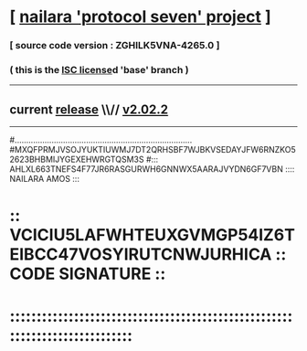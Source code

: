 
# [ [nailara 'protocol seven' project](http://nailara.network/) ]

### [ source code version : ZGHILK5VNA-4265.0 ]

### ( this is the [ISC license](license)d 'base' branch )
---
## current [release](https://github.com/nailara-technologies/protocol-7/releases) \\\\// [v2.02.2](https://github.com/nailara-technologies/protocol-7/releases/tag/v2.02.2)
---

#.............................................................................
#MXQFPRMJVSOJYUKTIUWMJ7DT2QRHSBF7WJBKVSEDAYJFW6RNZKO52623BHBMIJYGEXEHWRGTQSM3S
#::: AHLXL663TNEFS4F77JR6RASGURWH6GNNWX5AARAJVYDN6GF7VBN :::: NAILARA AMOS :::
# :: VCICIU5LAFWHTEUXGVMGP54IZ6TEIBCC47VOSYIRUTCNWJURHICA :: CODE SIGNATURE ::
# ::::::::::::::::::::::::::::::::::::::::::::::::::::::::::::::::::::::::::::
